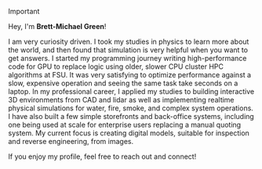 > [!IMPORTANT]
> Hey, I'm **Brett-Michael Green**!
>
> I am very curiosity driven. I took my studies in physics to learn more about the world, and then found that simulation is very helpful when you want to get answers. I started my programming journey writing high-performance code for GPU to replace logic using older, slower CPU cluster HPC algorithms at FSU. It was very satisfying to optimize performance against a slow, expensive operation and seeing the same task take seconds on a laptop. In my professional career, I applied my studies to building interactive 3D environments from CAD and lidar as well as implementing realtime physical simulations for water, fire, smoke, and complex system operations. I have also built a few simple storefronts and back-office systems, including one being used at scale for enterprise users replacing a manual quoting system. My current focus is creating digital models, suitable for inspection and reverse engineering, from images.     
> 
> If you enjoy my profile, feel free to reach out and connect!
